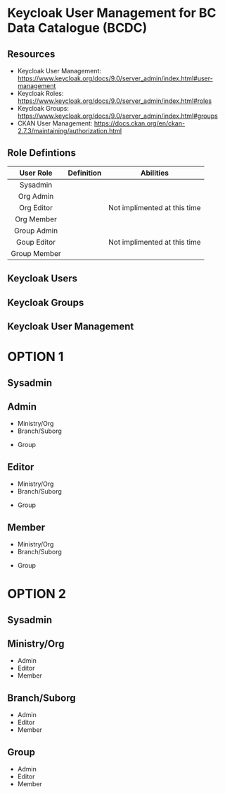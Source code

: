 # Keycloak User Management for BC Data Catalogue (BCDC)

## Resources
+	Keycloak User Management: https://www.keycloak.org/docs/9.0/server_admin/index.html#user-management
+	Keycloak Roles: https://www.keycloak.org/docs/9.0/server_admin/index.html#roles
+	Keycloak Groups: https://www.keycloak.org/docs/9.0/server_admin/index.html#groups
+ CKAN User Management: https://docs.ckan.org/en/ckan-2.7.3/maintaining/authorization.html

## Role Defintions

|User Role| Definition|Abilities|
|:---:|:---:|:---:|
|Sysadmin| | |
|Org Admin| | |
|Org Editor| |Not implimented at this time |
|Org Member| | |
|Group Admin| | |
|Goup Editor| |Not implimented at this time|
|Group Member| | |


## Keycloak Users

## Keycloak Groups

## Keycloak User Management

# OPTION 1
## Sysadmin
## Admin
+ Ministry/Org
+ Branch/Suborg 
* Group
## Editor
+ Ministry/Org
+ Branch/Suborg 
* Group
## Member
+ Ministry/Org
+ Branch/Suborg 
* Group

# OPTION 2
## Sysadmin
## Ministry/Org
+ Admin
+ Editor
+ Member
## Branch/Suborg 
+ Admin
+ Editor
+ Member
## Group
+ Admin
+ Editor
+ Member
